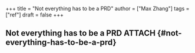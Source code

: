 +++
title = "Not everything has to be a PRD"
author = ["Max Zhang"]
tags = ["ref"]
draft = false
+++

## Not everything has to be a PRD <span class="tag"><span class="ATTACH">ATTACH</span></span> {#not-everything-has-to-be-a-prd}
